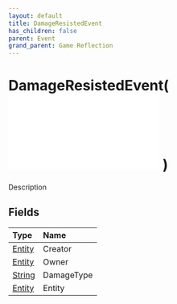 ```yaml
---
layout: default
title: DamageResistedEvent
has_children: false
parent: Event
grand_parent: Game Reflection
---
```

# DamageResistedEvent( ![ EntityEventBase ](/game-reflection/events/entity_event_base.md) )
Description 

## Fields
| Type | Name |
|:-------------|:--------------|
| [Entity](/game-reflection/classes/entity.md) | Creator |
| [Entity](/game-reflection/classes/entity.md) | Owner |
| [String](/game-reflection/components/string.md) | DamageType |
| [Entity](/game-reflection/classes/entity.md) | Entity |
